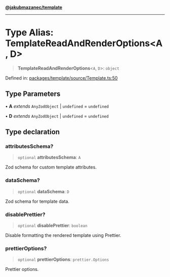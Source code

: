 [**@jakubmazanec/template**](../README.md)

---

# Type Alias: TemplateReadAndRenderOptions\<A, D\>

> **TemplateReadAndRenderOptions**\<`A`, `D`\>: `object`

Defined in:
[packages/template/source/Template.ts:50](https://github.com/jakubmazanec/tools/blob/4a8f82fa13ce52bb52e412e9ac98b543cce14fc2/packages/template/source/Template.ts#L50)

## Type Parameters

• **A** _extends_ `AnyZodObject` \| `undefined` = `undefined`

• **D** _extends_ `AnyZodObject` \| `undefined` = `undefined`

## Type declaration

### attributesSchema?

> `optional` **attributesSchema**: `A`

Zod schema for custom template attributes.

### dataSchema?

> `optional` **dataSchema**: `D`

Zod schema for template data.

### disablePrettier?

> `optional` **disablePrettier**: `boolean`

Disable formatting the rendered template using Prettier.

### prettierOptions?

> `optional` **prettierOptions**: `prettier.Options`

Prettier options.
